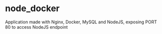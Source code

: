 # node_docker
Application made with Nginx, Docker, MySQL and NodeJS, exposing PORT 80 to access NodeJS endpoint
